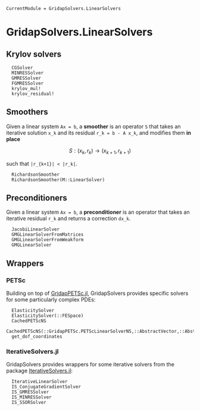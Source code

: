 
```@meta
CurrentModule = GridapSolvers.LinearSolvers
```

# GridapSolvers.LinearSolvers

## Krylov solvers

```@docs
  CGSolver
  MINRESSolver
  GMRESSolver
  FGMRESSolver
  krylov_mul!
  krylov_residual!
```

## Smoothers

Given a linear system ``Ax = b``, a **smoother** is an operator `S` that takes an iterative solution ``x_k`` and its residual ``r_k = b - A x_k``, and modifies them **in place**

```math
  S : (x_k,r_k) \rightarrow (x_{k+1},r_{k+1})
```

such that ``|r_{k+1}| < |r_k|``.

```@docs
  RichardsonSmoother
  RichardsonSmoother(M::LinearSolver)
```

## Preconditioners

Given a linear system ``Ax = b``, a **preconditioner** is an operator that takes an iterative residual ``r_k`` and returns a correction ``dx_k``.

```@docs
  JacobiLinearSolver
  GMGLinearSolverFromMatrices
  GMGLinearSolverFromWeakform
  GMGLinearSolver
```

## Wrappers

### PETSc

Building on top of [GridapPETSc.jl](https://github.com/gridap/GridapPETSc.jl), GridapSolvers provides specific solvers for some particularly complex PDEs:

```@docs
  ElasticitySolver
  ElasticitySolver(::FESpace)
  CachedPETScNS
  CachedPETScNS(::GridapPETSc.PETScLinearSolverNS,::AbstractVector,::AbstractVector)
  get_dof_coordinates
```

### IterativeSolvers.jl

GridapSolvers provides wrappers for some iterative solvers from the package [IterativeSolvers.jl](https://iterativesolvers.julialinearalgebra.org/dev/):

```@docs
  IterativeLinearSolver
  IS_ConjugateGradientSolver
  IS_GMRESSolver
  IS_MINRESSolver
  IS_SSORSolver
```
